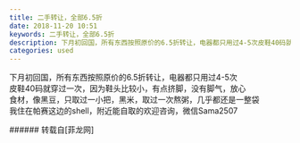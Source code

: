 ```yaml
---
title: 二手转让，全部6.5折
date: 2018-11-20 10:51
keywords: 二手转让，全部6.5折
description: 下月初回国，所有东西按照原价的6.5折转让，电器都只用过4-5次皮鞋40码就穿过一次，因为鞋头比较小，有点挤脚，没有脚气，放心食材，像黑豆，只取过一小把，黑米，取过一次熬粥，几乎都还是一整袋我住在帕赛这边的shell，附近能自取的欢迎咨询，微信Sama2507
categories: used
---
```

<td class="t_f" id="postmessage_2314768">

下月初回国，所有东西按照原价的6.5折转让，电器都只用过4-5次<br/>
皮鞋40码就穿过一次，因为鞋头比较小，有点挤脚，没有脚气，放心<br/>
食材，像黑豆，只取过一小把，黑米，取过一次熬粥，几乎都还是一整袋<br/>
我住在帕赛这边的shell，附近能自取的欢迎咨询，微信Sama2507<br/>
</td>
###### 转载自[菲龙网]